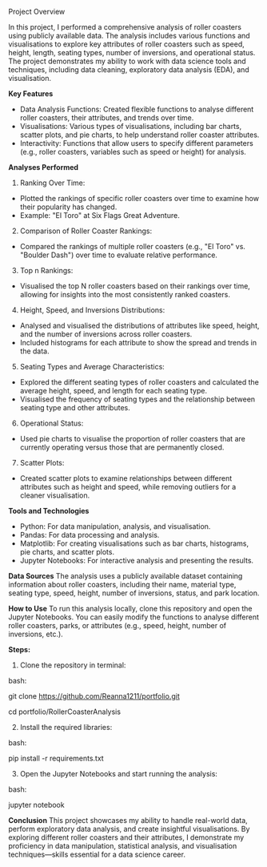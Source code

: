 Project Overview

In this project, I performed a comprehensive analysis of roller coasters using publicly available data. The analysis includes various functions and visualisations to explore key attributes of roller coasters such as speed, height, length, seating types, number of inversions, and operational status. The project demonstrates my ability to work with data science tools and techniques, including data cleaning, exploratory data analysis (EDA), and visualisation.

**Key Features**
* Data Analysis Functions: Created flexible functions to analyse different roller coasters, their attributes, and trends over time.
* Visualisations: Various types of visualisations, including bar charts, scatter plots, and pie charts, to help understand roller coaster attributes.
* Interactivity: Functions that allow users to specify different parameters (e.g., roller coasters, variables such as speed or height) for analysis.

**Analyses Performed**

1. Ranking Over Time:
* Plotted the rankings of specific roller coasters over time to examine how their popularity has changed.
* Example: "El Toro" at Six Flags Great Adventure.

2. Comparison of Roller Coaster Rankings:
* Compared the rankings of multiple roller coasters (e.g., "El Toro" vs. "Boulder Dash") over time to evaluate relative performance.

3. Top n Rankings:
* Visualised the top N roller coasters based on their rankings over time, allowing for insights into the most consistently ranked coasters.

4. Height, Speed, and Inversions Distributions:
* Analysed and visualised the distributions of attributes like speed, height, and the number of inversions across roller coasters.
* Included histograms for each attribute to show the spread and trends in the data.

5. Seating Types and Average Characteristics:
* Explored the different seating types of roller coasters and calculated the average height, speed, and length for each seating type.
* Visualised the frequency of seating types and the relationship between seating type and other attributes.

6. Operational Status:
* Used pie charts to visualise the proportion of roller coasters that are currently operating versus those that are permanently closed.

7. Scatter Plots:
* Created scatter plots to examine relationships between different attributes such as height and speed, while removing outliers for a cleaner visualisation.

**Tools and Technologies**
* Python: For data manipulation, analysis, and visualisation.
* Pandas: For data processing and analysis.
* Matplotlib: For creating visualisations such as bar charts, histograms, pie charts, and scatter plots.
* Jupyter Notebooks: For interactive analysis and presenting the results.

**Data Sources**
The analysis uses a publicly available dataset containing information about roller coasters, including their name, material type, seating type, speed, height, number of inversions, status, and park location.

**How to Use**
To run this analysis locally, clone this repository and open the Jupyter Notebooks. You can easily modify the functions to analyse different roller coasters, parks, or attributes (e.g., speed, height, number of inversions, etc.).

**Steps:**
1. Clone the repository in terminal:

bash:

git clone https://github.com/Reanna1211/portfolio.git

cd portfolio/RollerCoasterAnalysis

2. Install the required libraries:

bash:

pip install -r requirements.txt

3. Open the Jupyter Notebooks and start running the analysis:

bash:

jupyter notebook

**Conclusion**
This project showcases my ability to handle real-world data, perform exploratory data analysis, and create insightful visualisations. By exploring different roller coasters and their attributes, I demonstrate my proficiency in data manipulation, statistical analysis, and visualisation techniques—skills essential for a data science career.
